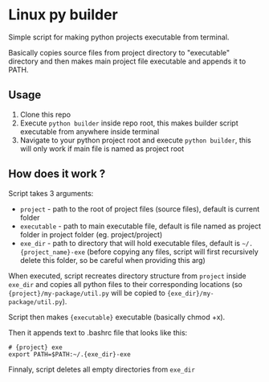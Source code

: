 # Linux py builder
Simple script for making python projects executable from terminal. 

Basically copies source files from project directory to "executable" directory and then makes main project file executable and appends it to PATH.

## Usage
1. Clone this repo
2. Execute `python builder` inside repo root, this makes builder script executable from anywhere inside terminal
3. Navigate to your python project root and execute `python builder`, this will only work if main file is named as project root

## How does it work ?

Script takes 3 arguments:
- `project` - path to the root of project files (source files), default is current folder
- `executable` - path to main executable file, default is file named as project folder in project folder (eg. project/project)
- `exe_dir` - path to directory that will hold executable files, default is `~/.{project_name}-exe` (before copying any files, script will first 
recursively delete this folder, so be careful when providing this arg)

When executed, script recreates directory structure from `project` inside `exe_dir` and copies all python files to their corresponding locations 
(so `{project}/my-package/util.py` will be copied to `{exe_dir}/my-package/util.py`). 

Script then makes `{executable}` executable (basically chmod +x).

Then it appends text to .bashrc file that looks like this:
```
# {project} exe
export PATH=$PATH:~/.{exe_dir}-exe
```

Finnaly, script deletes all empty directories from `exe_dir`

